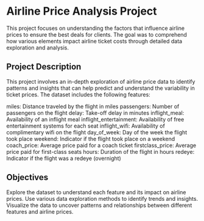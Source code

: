# Airline Price Analysis Project
This project focuses on understanding the factors that influence airline prices to ensure the best deals for clients. The goal was to comprehend how various elements impact airline ticket costs through detailed data exploration and analysis.

## Project Description
This project involves an in-depth exploration of airline price data to identify patterns and insights that can help predict and understand the variability in ticket prices. The dataset includes the following features:

miles: Distance traveled by the flight in miles
passengers: Number of passengers on the flight
delay: Take-off delay in minutes
inflight_meal: Availability of an inflight meal
inflight_entertainment: Availability of free entertainment systems for each seat
inflight_wifi: Availability of complimentary wifi on the flight
day_of_week: Day of the week the flight took place
weekend: Indicator if the flight took place on a weekend
coach_price: Average price paid for a coach ticket
firstclass_price: Average price paid for first-class seats
hours: Duration of the flight in hours
redeye: Indicator if the flight was a redeye (overnight)

## Objectives
Explore the dataset to understand each feature and its impact on airline prices.
Use various data exploration methods to identify trends and insights.
Visualize the data to uncover patterns and relationships between different features and airline prices.
